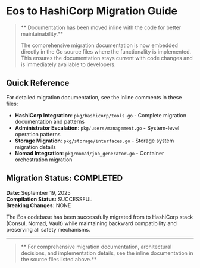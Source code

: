 # Eos  to HashiCorp Migration Guide

> ** Documentation has been moved inline with the code for better maintainability.**
> 
> The comprehensive migration documentation is now embedded directly in the Go source files where the functionality is implemented. This ensures the documentation stays current with code changes and is immediately available to developers.

## Quick Reference

For detailed migration documentation, see the inline comments in these files:

- **HashiCorp Integration**: `pkg/hashicorp/tools.go` - Complete migration documentation and patterns
- **Administrator Escalation**: `pkg/users/management.go` - System-level operation patterns  
- **Storage Migration**: `pkg/storage/interfaces.go` - Storage system migration details
- **Nomad Integration**: `pkg/nomad/job_generator.go` - Container orchestration migration

## Migration Status:  COMPLETED

**Date:** September 19, 2025  
**Compilation Status:**  SUCCESSFUL  
**Breaking Changes:**  NONE  

The Eos codebase has been successfully migrated from  to HashiCorp stack (Consul, Nomad, Vault) while maintaining backward compatibility and preserving all safety mechanisms.

---

> ** For comprehensive migration documentation, architectural decisions, and implementation details, see the inline documentation in the source files listed above.**
